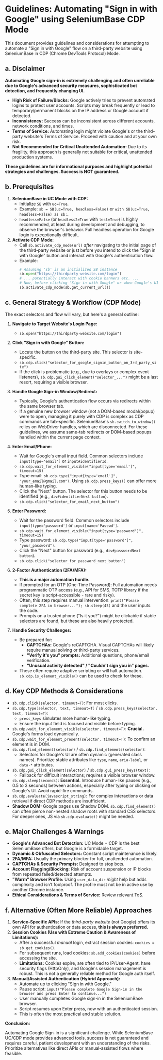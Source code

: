 # Guidelines: Automating "Sign in with Google" using SeleniumBase CDP Mode

This document provides guidelines and considerations for attempting to automate a "Sign in with Google" flow on a third-party website using SeleniumBase in CDP (Chrome DevTools Protocol) Mode.

## a. Disclaimer

**Automating Google sign-in is extremely challenging and often unreliable due to Google's advanced security measures, sophisticated bot detection, and frequently changing UI.**

*   **High Risk of Failure/Blocks:** Google actively tries to prevent automated logins to protect user accounts. Scripts may break frequently or lead to temporary/permanent blocks on the IP address or Google account if detected.
*   **Inconsistency:** Success can be inconsistent across different accounts, network conditions, and times.
*   **Terms of Service:** Automating login might violate Google's or the third-party website's Terms of Service. Proceed with caution and at your own risk.
*   **Not Recommended for Critical Unattended Automation:** Due to its fragility, this approach is generally not suitable for critical, unattended production systems.

**These guidelines are for informational purposes and highlight potential strategies and challenges. Success is NOT guaranteed.**

## b. Prerequisites

1.  **SeleniumBase in UC Mode with CDP:**
    *   Initialize `SB` with `uc=True`.
    *   Example: `sb = SB(uc=True, headless=False)` or `with SB(uc=True, headless=False) as sb:`.
    *   `headless=False` (or `headless2=True` with `test=True`) is highly recommended, at least during development and debugging, to observe the browser's behavior. Full headless operation for Google login is exceptionally difficult.
2.  **Activate CDP Mode:**
    *   Call `sb.activate_cdp_mode(url)` *after* navigating to the initial page of the third-party website or just before you intend to click the "Sign in with Google" button and interact with Google's authentication flow.
    *   Example:
        ```python
        # Assuming 'sb' is an initialized SB instance
        sb.open("https://thirdparty-website.com/login")
        # ... potentially interact with cookie banners etc. ...
        # Now, before clicking "Sign in with Google" or when Google's UI is expected:
        sb.activate_cdp_mode(sb.get_current_url())
        ```

## c. General Strategy & Workflow (CDP Mode)

The exact selectors and flow will vary, but here's a general outline:

1.  **Navigate to Target Website's Login Page:**
    *   `sb.open("https://thirdparty-website.com/login")`

2.  **Click "Sign in with Google" Button:**
    *   Locate the button on the third-party site. This selector is site-specific.
    *   `sb.cdp.click("selector_for_google_signin_button_on_3rd_party_site")`
    *   If the click is problematic (e.g., due to overlays or complex event listeners), `sb.cdp.gui_click_element("selector_...")` might be a last resort, requiring a visible browser.

3.  **Handle Google Sign-in Window/Redirect:**
    *   Typically, Google's authentication flow occurs via redirects within the same browser tab.
    *   If a genuine new browser window (not a DOM-based modal/popup) were to open, managing it purely with CDP is complex as CDP commands are tab-specific. SeleniumBase's `sb.switch_to_window()` relies on WebDriver handles, which are disconnected. For these guidelines, we assume same-tab redirects or DOM-based popups handled within the current page context.

4.  **Enter Email/Phone:**
    *   Wait for Google's email input field. Common selectors include `input[type='email']` or `input#identifierId`.
    *   `sb.cdp.wait_for_element_visible("input[type='email']", timeout=15)`
    *   Type email: `sb.cdp.type("input[type='email']", "your_email@gmail.com")`. Using `sb.cdp.press_keys()` can offer more human-like typing.
    *   Click the "Next" button. The selector for this button needs to be identified (e.g., `div#identifierNext button`).
    *   `sb.cdp.click("selector_for_email_next_button")`

5.  **Enter Password:**
    *   Wait for the password field. Common selectors include `input[type='password']` or `input[name='Passwd']`.
    *   `sb.cdp.wait_for_element_visible("input[type='password']", timeout=15)`
    *   Type password: `sb.cdp.type("input[type='password']", "your_password")`.
    *   Click the "Next" button for password (e.g., `div#passwordNext button`).
    *   `sb.cdp.click("selector_for_password_next_button")`

6.  **2-Factor Authentication (2FA/MFA):**
    *   **This is a major automation hurdle.**
    *   If prompted for an OTP (One-Time Password): Full automation needs programmatic OTP access (e.g., API for SMS, TOTP library if the secret key is script-accessible - rare and risky).
    *   Often, this step requires manual intervention: `print("Please complete 2FA in browser..."); sb.sleep(45)` and the user inputs the code.
    *   Prompts on a trusted phone ("Is it you?") might be clickable if stable selectors are found, but these are also heavily protected.

7.  **Handle Security Challenges:**
    *   Be prepared for:
        *   **CAPTCHAs:** Google's reCAPTCHA. Visual CAPTCHAs will likely require manual solving or third-party services.
        *   **"Verify it's you" prompts:** Additional questions, phone/email verification.
        *   **"Unusual activity detected" / "Couldn't sign you in" pages.**
    *   These often require adaptive scripting or will halt automation. `sb.cdp.is_element_visible()` can be used to check for these.

## d. Key CDP Methods & Considerations

*   `sb.cdp.click(selector, timeout=T)`: For most clicks.
*   `sb.cdp.type(selector, text, timeout=T)` / `sb.cdp.press_keys(selector, text, timeout=T)`:
    *   `press_keys` simulates more human-like typing.
    *   Ensure the input field is focused and visible before typing.
*   `sb.cdp.wait_for_element_visible(selector, timeout=T)`: **Crucial.** Google's forms load dynamically.
*   `sb.cdp.wait_for_element_present(selector, timeout=T)`: To confirm an element is in DOM.
*   `sb.cdp.find_element(selector)` / `sb.cdp.find_elements(selector)`:
    *   Selectors for Google's UI are often dynamic (generated class names). Prioritize stable attributes like `type`, `name`, `aria-label`, or `data-*` attributes.
*   `sb.cdp.gui_click_element(selector)` / `sb.cdp.gui_press_keys(text)`:
    *   Fallback for difficult interactions; requires a visible browser window.
*   `sb.cdp.sleep(seconds)`: **Essential.** Introduce human-like pauses (e.g., 0.5 to 3 seconds) between actions, especially after typing or clicking on Google's UI. Avoid rapid-fire commands.
*   `sb.cdp.evaluate(javascript_string)`: For complex interactions or data retrieval if direct CDP methods are insufficient.
*   **Shadow DOM:** Google pages use Shadow DOM. `sb.cdp.find_element()` can often pierce non-nested shadow roots with standard CSS selectors. For deeper ones, JS via `sb.cdp.evaluate()` might be needed.

## e. Major Challenges & Warnings

*   **Google's Advanced Bot Detection:** UC Mode + CDP is the best SeleniumBase offers, but Google is a formidable target.
*   **Dynamic & Obfuscated Selectors:** Constant script maintenance is likely.
*   **2FA/MFA:** Usually the primary blocker for full, unattended automation.
*   **CAPTCHAs & Security Prompts:** Designed to stop bots.
*   **Account Flagging/Blocking:** Risk of account suspension or IP blocks from repeated failed/detected attempts.
*   **"Warm" Browser Profile:** Using `user_data_dir` *might* help but adds complexity and isn't foolproof. The profile must not be in active use by another Chrome instance.
*   **Ethical Considerations & Terms of Service:** Review relevant ToS.

## f. Alternative (Often More Reliable) Approaches

1.  **Service-Specific APIs:** If the *third-party website* (not Google) offers its own API for authentication or data access, **this is always preferred.**
2.  **Session Cookies (Use with Extreme Caution & Awareness of Limitations):**
    *   After a successful *manual* login, extract session cookies: `cookies = sb.get_cookies()`.
    *   For subsequent runs, load cookies: `sb.add_cookies(cookies)` before accessing the site.
    *   **Limitations:** Cookies expire, are often tied to IP/User-Agent, have security flags (HttpOnly), and Google's session management is robust. This is not a generally reliable method for Google auth itself.
3.  **Manual/Assisted Authentication (Hybrid Approach):**
    *   Automate up to clicking "Sign in with Google."
    *   Pause script: `input("Please complete Google Sign-in in the browser and press Enter to continue...")`
    *   User manually completes Google sign-in in the SeleniumBase browser.
    *   Script resumes upon Enter press, now with an authenticated session.
    *   This is often the most practical and stable solution.

**Conclusion:**

Automating Google Sign-in is a significant challenge. While SeleniumBase UC/CDP mode provides advanced tools, success is not guaranteed and requires careful, patient development with an understanding of the risks. Prioritize alternatives like direct APIs or manual-assisted flows where feasible.
```

